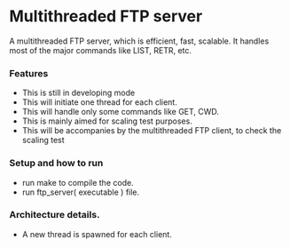 # Multithreaded FTP server
A multithreaded FTP server, which is efficient, fast, scalable. It handles most of the major commands like LIST, RETR, etc.
### Features
* This is still in developing mode
* This will initiate one thread for each client. 
* This will handle only some commands like GET, CWD.
* This is mainly aimed for scaling test purposes.
* This will be accompanies by the multithreaded FTP client, to check the scaling test

### Setup and how to run
* run make to compile the code.
* run ftp_server( executable ) file.

### Architecture details.
* A new thread is spawned for each client.
